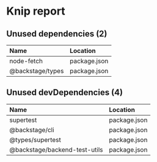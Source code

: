 # Knip report

## Unused dependencies (2)

| Name             | Location     |
|:-----------------|:-------------|
| node-fetch       | package.json |
| @backstage/types | package.json |

## Unused devDependencies (4)

| Name                          | Location     |
|:------------------------------|:-------------|
| supertest                     | package.json |
| @backstage/cli                | package.json |
| @types/supertest              | package.json |
| @backstage/backend-test-utils | package.json |

